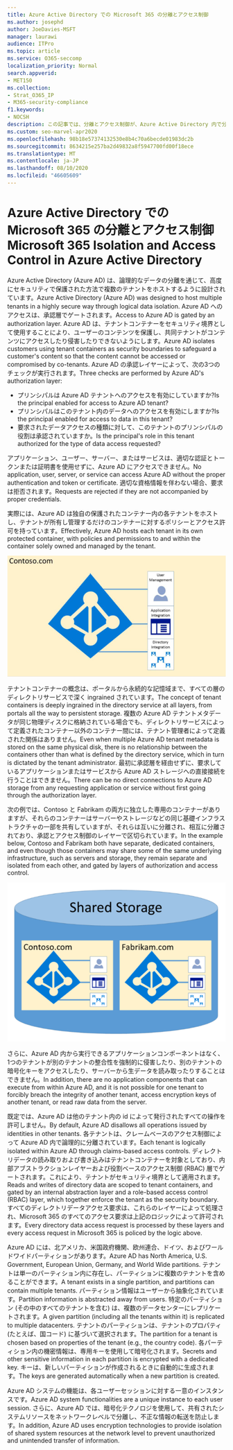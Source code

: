 ```yaml
---
title: Azure Active Directory での Microsoft 365 の分離とアクセス制御
ms.author: josephd
author: JoeDavies-MSFT
manager: laurawi
audience: ITPro
ms.topic: article
ms.service: O365-seccomp
localization_priority: Normal
search.appverid:
- MET150
ms.collection:
- Strat_O365_IP
- M365-security-compliance
f1.keywords:
- NOCSH
description: この記事では、分離とアクセス制御が、Azure Active Directory 内で分離された複数のテナントのデータを保持するしくみについて説明します。
ms.custom: seo-marvel-apr2020
ms.openlocfilehash: 98b18e57374132530e8b4c70a6becde01983dc2b
ms.sourcegitcommit: 8634215e257ba2d49832a8f5947700fd00f18ece
ms.translationtype: MT
ms.contentlocale: ja-JP
ms.lasthandoff: 08/10/2020
ms.locfileid: "46605609"
---
```

# <a name="microsoft-365-isolation-and-access-control-in-azure-active-directory"></a><span data-ttu-id="295ff-103">Azure Active Directory での Microsoft 365 の分離とアクセス制御</span><span class="sxs-lookup"><span data-stu-id="295ff-103">Microsoft 365 Isolation and Access Control in Azure Active Directory</span></span>

<span data-ttu-id="295ff-104">Azure Active Directory (Azure AD) は、論理的なデータの分離を通じて、高度にセキュリティで保護された方法で複数のテナントをホストするように設計されています。</span><span class="sxs-lookup"><span data-stu-id="295ff-104">Azure Active Directory (Azure AD) was designed to host multiple tenants in a highly secure way through logical data isolation.</span></span> <span data-ttu-id="295ff-105">Azure AD へのアクセスは、承認層でゲートされます。</span><span class="sxs-lookup"><span data-stu-id="295ff-105">Access to Azure AD is gated by an authorization layer.</span></span> <span data-ttu-id="295ff-106">Azure AD は、テナントコンテナーをセキュリティ境界として使用することにより、ユーザーのコンテンツを保護し、共同テナントがコンテンツにアクセスしたり侵害したりできないようにします。</span><span class="sxs-lookup"><span data-stu-id="295ff-106">Azure AD isolates customers using tenant containers as security boundaries to safeguard a customer's content so that the content cannot be accessed or compromised by co-tenants.</span></span> <span data-ttu-id="295ff-107">Azure AD の承認レイヤーによって、次の3つのチェックが実行されます。</span><span class="sxs-lookup"><span data-stu-id="295ff-107">Three checks are performed by Azure AD's authorization layer:</span></span>

- <span data-ttu-id="295ff-108">プリンシパルは Azure AD テナントへのアクセスを有効にしていますか?</span><span class="sxs-lookup"><span data-stu-id="295ff-108">Is the principal enabled for access to Azure AD tenant?</span></span>
- <span data-ttu-id="295ff-109">プリンシパルはこのテナント内のデータへのアクセスを有効にしますか?</span><span class="sxs-lookup"><span data-stu-id="295ff-109">Is the principal enabled for access to data in this tenant?</span></span>
- <span data-ttu-id="295ff-110">要求されたデータアクセスの種類に対して、このテナントのプリンシパルの役割は承認されていますか。</span><span class="sxs-lookup"><span data-stu-id="295ff-110">Is the principal's role in this tenant authorized for the type of data access requested?</span></span>

<span data-ttu-id="295ff-111">アプリケーション、ユーザー、サーバー、またはサービスは、適切な認証とトークンまたは証明書を使用せずに、Azure AD にアクセスできません。</span><span class="sxs-lookup"><span data-stu-id="295ff-111">No application, user, server, or service can access Azure AD without the proper authentication and token or certificate.</span></span> <span data-ttu-id="295ff-112">適切な資格情報を伴わない場合、要求は拒否されます。</span><span class="sxs-lookup"><span data-stu-id="295ff-112">Requests are rejected if they are not accompanied by proper credentials.</span></span>

<span data-ttu-id="295ff-113">実際には、Azure AD は独自の保護されたコンテナー内の各テナントをホストし、テナントが所有し管理するだけのコンテナーに対するポリシーとアクセス許可を持っています。</span><span class="sxs-lookup"><span data-stu-id="295ff-113">Effectively, Azure AD hosts each tenant in its own protected container, with policies and permissions to and within the container solely owned and managed by the tenant.</span></span>
 
![Azure コンテナー](media/office-365-isolation-azure-container.png)

<span data-ttu-id="295ff-115">テナントコンテナーの概念は、ポータルから永続的な記憶域まで、すべての層のディレクトリサービスで深く ingrained されています。</span><span class="sxs-lookup"><span data-stu-id="295ff-115">The concept of tenant containers is deeply ingrained in the directory service at all layers, from portals all the way to persistent storage.</span></span> <span data-ttu-id="295ff-116">複数の Azure AD テナントメタデータが同じ物理ディスクに格納されている場合でも、ディレクトリサービスによって定義されたコンテナー以外のコンテナー間には、テナント管理者によって定義された関係はありません。</span><span class="sxs-lookup"><span data-stu-id="295ff-116">Even when multiple Azure AD tenant metadata is stored on the same physical disk, there is no relationship between the containers other than what is defined by the directory service, which in turn is dictated by the tenant administrator.</span></span> <span data-ttu-id="295ff-117">最初に承認層を経由せずに、要求しているアプリケーションまたはサービスから Azure AD ストレージへの直接接続を行うことはできません。</span><span class="sxs-lookup"><span data-stu-id="295ff-117">There can be no direct connections to Azure AD storage from any requesting application or service without first going through the authorization layer.</span></span>

<span data-ttu-id="295ff-118">次の例では、Contoso と Fabrikam の両方に独立した専用のコンテナーがありますが、それらのコンテナーはサーバーやストレージなどの同じ基礎インフラストラクチャの一部を共有していますが、それらは互いに分離され、相互に分離されており、承認とアクセス制御のレイヤーで区切られています。</span><span class="sxs-lookup"><span data-stu-id="295ff-118">In the example below, Contoso and Fabrikam both have separate, dedicated containers, and even though those containers may share some of the same underlying infrastructure, such as servers and storage, they remain separate and isolated from each other, and gated by layers of authorization and access control.</span></span>
 
![Azure 専用コンテナー](media/office-365-isolation-azure-dedicated-containers.png)

<span data-ttu-id="295ff-120">さらに、Azure AD 内から実行できるアプリケーションコンポーネントはなく、1つのテナントが別のテナントの整合性を強制的に侵害したり、別のテナントの暗号化キーをアクセスしたり、サーバーから生データを読み取ったりすることはできません。</span><span class="sxs-lookup"><span data-stu-id="295ff-120">In addition, there are no application components that can execute from within Azure AD, and it is not possible for one tenant to forcibly breach the integrity of another tenant, access encryption keys of another tenant, or read raw data from the server.</span></span>

<span data-ttu-id="295ff-121">既定では、Azure AD は他のテナント内の id によって発行されたすべての操作を許可しません。</span><span class="sxs-lookup"><span data-stu-id="295ff-121">By default, Azure AD disallows all operations issued by identities in other tenants.</span></span> <span data-ttu-id="295ff-122">各テナントは、クレームベースのアクセス制御によって Azure AD 内で論理的に分離されています。</span><span class="sxs-lookup"><span data-stu-id="295ff-122">Each tenant is logically isolated within Azure AD through claims-based access controls.</span></span> <span data-ttu-id="295ff-123">ディレクトリデータの読み取りおよび書き込みはテナントコンテナーを対象としており、内部アブストラクションレイヤーおよび役割ベースのアクセス制御 (RBAC) 層でゲートされます。これにより、テナントがセキュリティ境界として適用されます。</span><span class="sxs-lookup"><span data-stu-id="295ff-123">Reads and writes of directory data are scoped to tenant containers, and gated by an internal abstraction layer and a role-based access control (RBAC) layer, which together enforce the tenant as the security boundary.</span></span> <span data-ttu-id="295ff-124">すべてのディレクトリデータアクセス要求は、これらのレイヤーによって処理され、Microsoft 365 のすべてのアクセス要求は上記のロジックによって許可されます。</span><span class="sxs-lookup"><span data-stu-id="295ff-124">Every directory data access request is processed by these layers and every access request in Microsoft 365 is policed by the logic above.</span></span>

<span data-ttu-id="295ff-125">Azure AD には、北アメリカ、米国政府機関、欧州連合、ドイツ、およびワールドワイドパーティションがあります。</span><span class="sxs-lookup"><span data-stu-id="295ff-125">Azure AD has North America, U.S. Government, European Union, Germany, and World Wide partitions.</span></span> <span data-ttu-id="295ff-126">テナントは単一のパーティション内に存在し、パーティションに複数のテナントを含めることができます。</span><span class="sxs-lookup"><span data-stu-id="295ff-126">A tenant exists in a single partition, and partitions can contain multiple tenants.</span></span> <span data-ttu-id="295ff-127">パーティション情報はユーザーから抽象化されています。</span><span class="sxs-lookup"><span data-stu-id="295ff-127">Partition information is abstracted away from users.</span></span> <span data-ttu-id="295ff-128">特定のパーティション (その中のすべてのテナントを含む) は、複数のデータセンターにレプリケートされます。</span><span class="sxs-lookup"><span data-stu-id="295ff-128">A given partition (including all the tenants within it) is replicated to multiple datacenters.</span></span> <span data-ttu-id="295ff-129">テナントのパーティションは、テナントのプロパティ (たとえば、国コード) に基づいて選択されます。</span><span class="sxs-lookup"><span data-stu-id="295ff-129">The partition for a tenant is chosen based on properties of the tenant (e.g., the country code).</span></span> <span data-ttu-id="295ff-130">各パーティション内の機密情報は、専用キーを使用して暗号化されます。</span><span class="sxs-lookup"><span data-stu-id="295ff-130">Secrets and other sensitive information in each partition is encrypted with a dedicated key.</span></span> <span data-ttu-id="295ff-131">キーは、新しいパーティションが作成されるときに自動的に生成されます。</span><span class="sxs-lookup"><span data-stu-id="295ff-131">The keys are generated automatically when a new partition is created.</span></span>

<span data-ttu-id="295ff-132">Azure AD システムの機能は、各ユーザーセッションに対する一意のインスタンスです。</span><span class="sxs-lookup"><span data-stu-id="295ff-132">Azure AD system functionalities are a unique instance to each user session.</span></span> <span data-ttu-id="295ff-133">さらに、Azure AD では、暗号化テクノロジを使用して、共有されたシステムリソースをネットワークレベルで分離し、不正な情報の転送を防止します。</span><span class="sxs-lookup"><span data-stu-id="295ff-133">In addition, Azure AD uses encryption technologies to provide isolation of shared system resources at the network level to prevent unauthorized and unintended transfer of information.</span></span>
